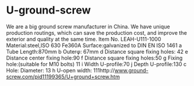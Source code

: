 U-ground-screw
==============

We are a big ground screw manufacturer in China. We have unique production routings, which can save the production cost, and improve the exterior and quality at the same time. Item No. LEAH-U111-1000 Material:steel,ISO 630 Fe360A Surface:galvanized to DIN EN ISO 1461 a Tube Length:870mm b Outerφ: 67mm d Distance square fixing holes: 42 e Distance center fixing hole:90 f Distance square fixing holes:50 g Fixing hole:(suitable for M10 bolts) 11 i Width U-profile:70 j Depth U-profile:130 c Hole: Diameter: 13 h U-open width: 111http://www.ground-screw.com/pid11199365/U+ground+screw.htm